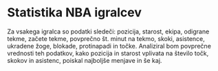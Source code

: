 # Statistika NBA igralcev
Za vsakega igralca so podatki sledeči: pozicija, starost, ekipa, odigrane tekme, začete tekme, povprečno št. minut na tekmo, skoki, asistence, ukradene žoge, blokade, protinapadi in točke.
Analiziral bom povprečne vrednosti teh podatkov, kako pozicija in starost vplivata na število točk, skokov in asistenc, poiskal najboljše menjave in še kaj.
